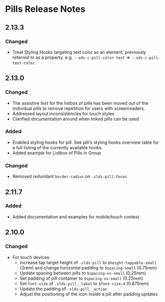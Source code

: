 <!-- Release notes authoring guidelines: http://keepachangelog.com/ -->

# Pills Release Notes

<!-- ## [Unreleased] -->
## 2.13.3

### Changed

- Treat Styling Hooks targeting text color as an element, previously referred to as a property. e.g. `--sds-c-pill-color-text` => `--sds-c-pill-text-color`.

## 2.13.0

### Changed

- The assistive text for the listbox of pills has been moved out of the individual pills to remove repetition for users with screenreaders.
- Addressed layout inconsistencies for touch styles
- Clarified documentation around when linked pills can be used

### Added

- Enabled styling hooks for pill. See pill's styling hooks overview table for a full listing of the currently available hooks.
- Added example for Listbox of Pills in Group

### Changed

- Removed redundant `border-radius` on `.slds-pill:focus`

## 2.11.7

### Added

- Added documentation and examples for mobile/touch context

## 2.10.0

### Changed

- For touch devices:
  - Increase tap target height of `.slds-pill` to `$height-tappable-small` (2rem) and change horizontal padding to `$spacing-small` (0.75rem)
  - Update spacing between pills to `$spacing-xx-small` (0.25rem)
  - Set padding of pill container to `$spacing-xx-small` (0.25rem)
  - Set `font-size` of `.slds-pill__label` to `$font-size-4` (0.875rem)
  - Update the padding of `.slds-pill__action`
  - Adjust the positioning of the icon inside a pill after padding updates

<!-- ## [VERSION] -->

